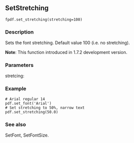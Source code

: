 ## SetStretching ##

```
fpdf.set_stretching(stretching=100)
```

### Description ###

Sets the font stretching. Default value 100 (i.e. no stretching).

**Note**: This function introduced in 1.7.2 development version.

### Parameters ###

stretcing:

### Example ###

```
# Arial regular 14
pdf.set_font('Arial')
# Set stretching to 50%, narrow text
pdf.set_stretching(50.0)
```

### See also ###

SetFont, SetFontSize.